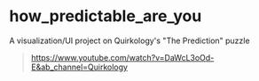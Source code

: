 # how_predictable_are_you

A visualization/UI project on Quirkology's "The Prediction" puzzle
> https://www.youtube.com/watch?v=DaWcL3oOd-E&ab_channel=Quirkology